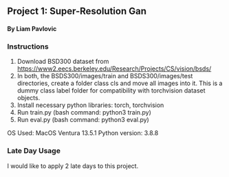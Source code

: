 ## Project 1: Super-Resolution Gan
#### By Liam Pavlovic

### Instructions
1. Download BSD300 dataset from https://www2.eecs.berkeley.edu/Research/Projects/CS/vision/bsds/
2. In both, the BSDS300/images/train and BSDS300/images/test directories, create a folder class cls and move all images into it. This is a dummy class label folder for compatibility with torchvision dataset objects.
3. Install necessary python libraries: torch, torchvision
4. Run train.py (bash command: python3 train.py)
5. Run eval.py (bash command: python3 eval.py)

OS Used: MacOS Ventura 13.5.1
Python version: 3.8.8


### Late Day Usage
I would like to apply 2 late days to this project. 